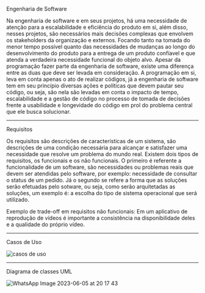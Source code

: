 Engenharia de Software

Na engenharia de software e em seus projetos, há uma necessidade de atenção para a escalabilidade e eficiência do produto em si, além disso, nesses projetos, são necessários mais decisões complexas que envolvem os stakeholders da organização e externos. Focando tanto na tomada do menor tempo possível quanto das necessidades de mudanças ao longo do desenvolvimento do produto para a entrega de um produto confíavel e que atenda a verdadeira necessidade funcional do objeto alvo.
Apesar da programação fazer parte da engenharia de software, existe uma diferença entre as duas que deve ser levada em consideração. A programação em si, leva em conta apenas o ato de realizar códigos, já a engenharia de software tem em seu princípio diversas ações e políticas que devem pautar seu código, ou seja, são nela são levadas em conta o impacto de tempo, escalabilidade e a gestão de código no processo de tomada de decisões frente a usabilidade e longevidade do código em prol do problema central que ele busca solucionar.

_____________________________________________________________________________________________________________________________
Requisitos 

Os requisitos são descrições de características de um sistema, são descrições de uma condição necessária para alcançar e satisfazer uma necessidade que resolve um problema do mundo real.
Existem dois tipos de requisitos, os funcionais e os não funcionais. O primeiro é referente a funcionalidade de um software, são necessidades ou problemas reais que devem ser atendidas pelo software, por exemplo: necessidade de consultar o status de um pedido. Já o segundo se refere a forma que as soluções serão efetuadas pelo sotware, ou seja, como serão arquitetadas as soluções, um exemplo é: a escolha do tipo de sistema operacional que será utilizado.

Exemplo de trade-off em requisitos não funcionais: Em um aplicativo de reprodução de vídeos é importante a consistência na disponibilidade deles e a qualidade do próprio vídeo.
_______________________________________________________________________________________________________________________________

Casos de Uso

![casos de uso](https://github.com/Cauana/bertoti/assets/77700346/45f29b06-0060-46e7-9b5b-46aada5a8992)

______________________________________________________________________________________________________________________________

Diagrama de classes UML 

![WhatsApp Image 2023-06-05 at 20 17 43](https://github.com/Cauana/bertoti/assets/77700346/28f012bc-a87d-4dc5-aa8f-228b694b89f9)
